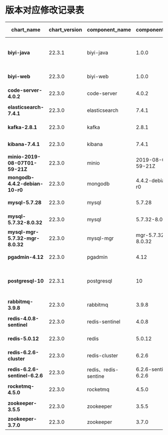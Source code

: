 
# 版本对应修改记录表
| chart_name                       | chart_version | component_name       | component_version     | update user | content             | date    |
|----------------------------------|---------------|----------------------|-----------------------|-------------|---------------------|---------|
**biyi-java**                    | 22.3.1        | biyi-java            | 1.0.0                 | 王宇          | 新增prometheus关闭监控开关   | 2022.10 |
**biyi-web**                     | 22.3.0        | biyi-web             | 1.0.0                 | wangjin_zz  | 统一版本,修改资源限额         | 2022.10 |
**code-server-4.0.2**            | 22.3.0        | code-server          | 4.0.2                 | wangjin_zz  | 统一版本,修改资源限额         | 2022.10 |
**elasticsearch-7.4.1**          | 22.3.0        | elasticsearch        | 7.4.1                 | wangjin_zz  | 统一版本,修改资源限额         | 2022.10 |
**kafka-2.8.1**                  | 22.3.0        | kafka                | 2.8.1                 | wangjin_zz  | 统一版本,修改资源限额         | 2022.10 |
**kibana-7.4.1**                 | 22.3.0        | kibana               | 7.4.1                 | wangjin_zz  | 统一版本,修改资源限额         | 2022.10 |
**minio-2019-08-07T01-59-21Z**   | 22.3.0        | minio                | 2019-08-07T01-59-21Z  | wangjin_zz  | 统一版本,修改资源限额         | 2022.10 |
**mongodb-4.4.2-debian-10-r0**   | 22.3.0        | mongodb              | 4.4.2-debian-10-r0    | wangjin_zz  | 统一版本,修改资源限额         | 2022.10 |
**mysql-5.7.28**                 | 22.3.0        | mysql                | 5.7.28                | wangjin_zz  | 统一版本,修改资源限额         | 2022.10 |
**mysql-5.7.32-8.0.32**          | 22.3.0        | mysql                | 5.7.32-8.0.32         | wangjin_zz  | 统一版本,修改资源限额         | 2022.10 |
**mysql-mgr-5.7.32-mgr-8.0.32**  | 22.3.0        | mysql-mgr            | mgr-5.7.32-mgr-8.0.32 | wangjin_zz  | 统一版本,修改资源限额         | 2022.10 |
**pgadmin-4.12**                 | 22.3.0        | pgadmin              | 4.12                  | wangjin_zz  | 统一版本,修改资源限额         | 2022.10 |
**postgresql-10**                | 22.3.1        | postgresql           | 10                    | 王宇        | 新增prometheus关闭监控开关  | 2022.10 |
**rabbitmq-3.9.8**               | 22.3.0        | rabbitmq             | 3.9.8                 | wangjin_zz  | 统一版本,修改资源限额         | 2022.10 |
**redis-4.0.8-sentinel**         | 22.3.0        | redis-sentinel       | 4.0.8                 | wangjin_zz  | 统一版本,修改资源限额         | 2022.10 |
**redis-5.0.12**                 | 22.3.0        | redis                | 5.0.12                | wangjin_zz  | 统一版本,修改资源限额         | 2022.10 |
**redis-6.2.6-cluster**          | 22.3.0        | redis-cluster        | 6.2.6                 | wangjin_zz  | 统一版本,修改资源限额         | 2022.10 |
**redis-6.2.6-sentinel-6.2.6**   | 22.3.0        | redis、redis-sentine  | 6.2.6-sentinel-6.2.6  | wangjin_zz  | 统一版本,修改资源限额         | 2022.10 |
**rocketmq-4.5.0**               | 22.3.0        | rocketmq             | 4.5.0                 | wangjin_zz  | 统一版本,修改资源限额         | 2022.10 |
**zookeeper-3.5.5**              | 22.3.0        | zookeeper            | 3.5.5                 | wangjin_zz  | 统一版本,修改资源限额         | 2022.10 |
**zookeeper-3.7.0**              | 22.3.0        | zookeeper            | 3.7.0                 | wangjin_zz  | 统一版本                | 2022.10 |

